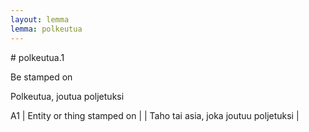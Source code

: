 ```yaml
---
layout: lemma
lemma: polkeutua
---
```


<div class="sense">
# <span class="sensename">polkeutua.1</span>

<span class="description">Be stamped on</span>

<span class="description">Polkeutua, joutua poljetuksi</span>

A1 | Entity or thing stamped on |   | Taho tai asia, joka joutuu poljetuksi |  

</div>

